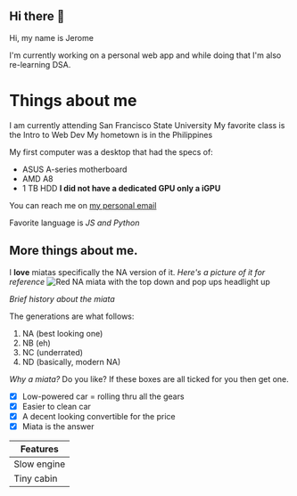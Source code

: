 ## Hi there 👋

<!--
**jdelacruz23/jdelacruz23** is a ✨ _special_ ✨ repository because its `README.md` (this file) appears on your GitHub profile.

Here are some ideas to get you started:

- 🔭 I’m currently working on ...
- 🌱 I’m currently learning ... 
- 💬 Ask me about ...
- 📫 How to reach me: ...
- 😄 Pronouns: ...
- ⚡ Fun fact: ...
-->

Hi, my name is Jerome 

I'm currently working on a personal web app and while doing that I'm also re-learning DSA.

# Things about me

I am currently attending San Francisco State University
My favorite class is the Intro to Web Dev
My hometown is in the Philippines

My first computer was a desktop that had the specs of:
- ASUS A-series motherboard
- AMD A8 
- 1 TB HDD
**I did not have a dedicated GPU only a iGPU**

You can reach me on [my personal email](dlcrzjrm023@gmail.com)

Favorite language is *JS and Python*

## More things about me.

I **love** miatas specifically the NA version of it.
*Here's a picture of it for reference*
![Red NA miata with the top down and pop ups headlight up](https://i.ytimg.com/vi/Z71tcJtgfN8/maxresdefault.jpg)

*Brief history about the miata*

The generations are what follows:
1. NA (best looking one)
2. NB (eh)
3. NC (underrated)
4. ND (basically, modern NA)

*Why a miata?*
Do you like? If these boxes are all ticked for you then get one.

- [x] Low-powered car = rolling thru all the gears
- [x] Easier to clean car
- [x] A decent looking convertible for the price
- [x] Miata is the answer

| Features   | 
| ---------- |
| Slow engine|
| Tiny cabin |
